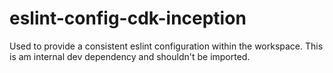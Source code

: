 # eslint-config-cdk-inception

Used to provide a consistent eslint configuration within the workspace. This is am internal dev dependency and shouldn't be imported.